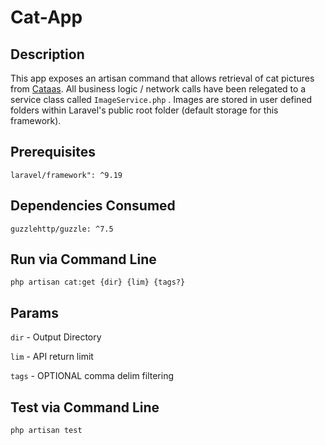 # Cat-App

## Description

This app exposes an artisan command that allows retrieval of
cat pictures from [Cataas](cataas.com). All business logic / network calls have been relegated to a service class called
`ImageService.php` . Images are stored in user defined folders within Laravel's public root folder (default storage for this framework).

## Prerequisites

`laravel/framework": ^9.19`

## Dependencies Consumed

`guzzlehttp/guzzle: ^7.5`

## Run via Command Line

`php artisan cat:get {dir} {lim} {tags?}`

## Params

`dir` - Output Directory

`lim` - API return limit

`tags` - OPTIONAL comma delim filtering

## Test via Command Line

`php artisan test`
